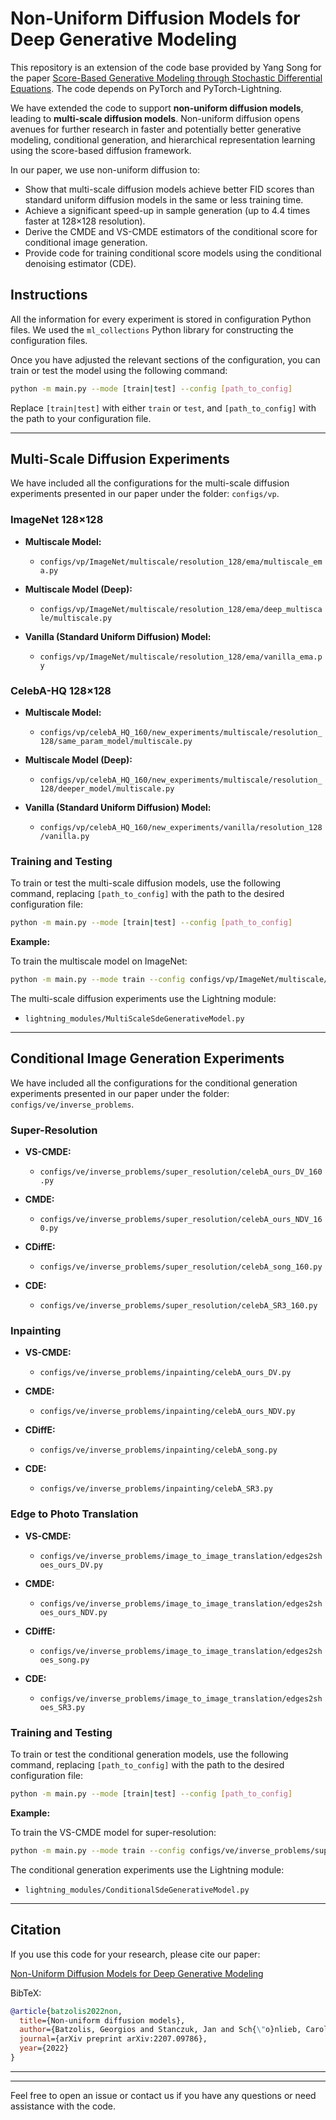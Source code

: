 # Non-Uniform Diffusion Models for Deep Generative Modeling

This repository is an extension of the code base provided by Yang Song for the paper [Score-Based Generative Modeling through Stochastic Differential Equations](https://openreview.net/forum?id=PxTIG12RRHS). The code depends on PyTorch and PyTorch-Lightning.

We have extended the code to support **non-uniform diffusion models**, leading to **multi-scale diffusion models**. Non-uniform diffusion opens avenues for further research in faster and potentially better generative modeling, conditional generation, and hierarchical representation learning using the score-based diffusion framework.

In our paper, we use non-uniform diffusion to:

- Show that multi-scale diffusion models achieve better FID scores than standard uniform diffusion models in the same or less training time.
- Achieve a significant speed-up in sample generation (up to 4.4 times faster at 128×128 resolution).
- Derive the CMDE and VS-CMDE estimators of the conditional score for conditional image generation.
- Provide code for training conditional score models using the conditional denoising estimator (CDE).

## Instructions

All the information for every experiment is stored in configuration Python files. We used the `ml_collections` Python library for constructing the configuration files.

Once you have adjusted the relevant sections of the configuration, you can train or test the model using the following command:

```bash
python -m main.py --mode [train|test] --config [path_to_config]
```

Replace `[train|test]` with either `train` or `test`, and `[path_to_config]` with the path to your configuration file.

---

## Multi-Scale Diffusion Experiments

We have included all the configurations for the multi-scale diffusion experiments presented in our paper under the folder: `configs/vp`.

### ImageNet 128×128

- **Multiscale Model:**

  - `configs/vp/ImageNet/multiscale/resolution_128/ema/multiscale_ema.py`

- **Multiscale Model (Deep):**

  - `configs/vp/ImageNet/multiscale/resolution_128/ema/deep_multiscale/multiscale.py`

- **Vanilla (Standard Uniform Diffusion) Model:**

  - `configs/vp/ImageNet/multiscale/resolution_128/ema/vanilla_ema.py`

### CelebA-HQ 128×128

- **Multiscale Model:**

  - `configs/vp/celebA_HQ_160/new_experiments/multiscale/resolution_128/same_param_model/multiscale.py`

- **Multiscale Model (Deep):**

  - `configs/vp/celebA_HQ_160/new_experiments/multiscale/resolution_128/deeper_model/multiscale.py`

- **Vanilla (Standard Uniform Diffusion) Model:**

  - `configs/vp/celebA_HQ_160/new_experiments/vanilla/resolution_128/vanilla.py`

### Training and Testing

To train or test the multi-scale diffusion models, use the following command, replacing `[path_to_config]` with the path to the desired configuration file:

```bash
python -m main.py --mode [train|test] --config [path_to_config]
```

**Example:**

To train the multiscale model on ImageNet:

```bash
python -m main.py --mode train --config configs/vp/ImageNet/multiscale/resolution_128/ema/multiscale_ema.py
```

The multi-scale diffusion experiments use the Lightning module:

- `lightning_modules/MultiScaleSdeGenerativeModel.py`

---

## Conditional Image Generation Experiments

We have included all the configurations for the conditional generation experiments presented in our paper under the folder: `configs/ve/inverse_problems`.

### Super-Resolution

- **VS-CMDE:**

  - `configs/ve/inverse_problems/super_resolution/celebA_ours_DV_160.py`

- **CMDE:**

  - `configs/ve/inverse_problems/super_resolution/celebA_ours_NDV_160.py`

- **CDiffE:**

  - `configs/ve/inverse_problems/super_resolution/celebA_song_160.py`

- **CDE:**

  - `configs/ve/inverse_problems/super_resolution/celebA_SR3_160.py`

### Inpainting

- **VS-CMDE:**

  - `configs/ve/inverse_problems/inpainting/celebA_ours_DV.py`

- **CMDE:**

  - `configs/ve/inverse_problems/inpainting/celebA_ours_NDV.py`

- **CDiffE:**

  - `configs/ve/inverse_problems/inpainting/celebA_song.py`

- **CDE:**

  - `configs/ve/inverse_problems/inpainting/celebA_SR3.py`

### Edge to Photo Translation

- **VS-CMDE:**

  - `configs/ve/inverse_problems/image_to_image_translation/edges2shoes_ours_DV.py`

- **CMDE:**

  - `configs/ve/inverse_problems/image_to_image_translation/edges2shoes_ours_NDV.py`

- **CDiffE:**

  - `configs/ve/inverse_problems/image_to_image_translation/edges2shoes_song.py`

- **CDE:**

  - `configs/ve/inverse_problems/image_to_image_translation/edges2shoes_SR3.py`

### Training and Testing

To train or test the conditional generation models, use the following command, replacing `[path_to_config]` with the path to the desired configuration file:

```bash
python -m main.py --mode [train|test] --config [path_to_config]
```

**Example:**

To train the VS-CMDE model for super-resolution:

```bash
python -m main.py --mode train --config configs/ve/inverse_problems/super_resolution/celebA_ours_DV_160.py
```

The conditional generation experiments use the Lightning module:

- `lightning_modules/ConditionalSdeGenerativeModel.py`

---

## Citation

If you use this code for your research, please cite our paper:

[Non-Uniform Diffusion Models for Deep Generative Modeling](link_to_paper)

BibTeX:

```bibtex
@article{batzolis2022non,
  title={Non-uniform diffusion models},
  author={Batzolis, Georgios and Stanczuk, Jan and Sch{\"o}nlieb, Carola-Bibiane and Etmann, Christian},
  journal={arXiv preprint arXiv:2207.09786},
  year={2022}
}
```

---

---

Feel free to open an issue or contact us if you have any questions or need assistance with the code.
